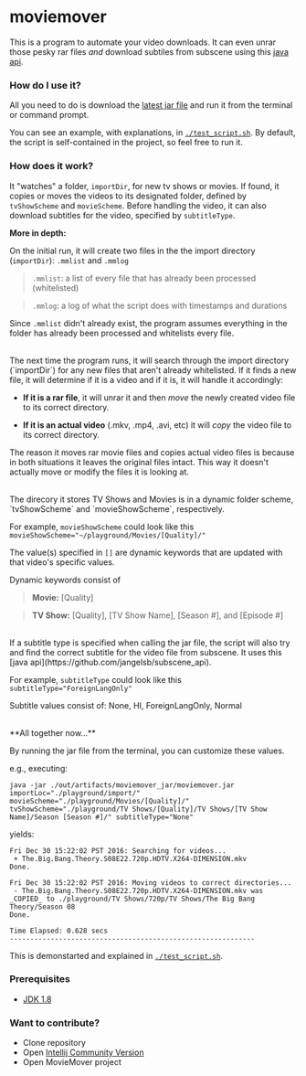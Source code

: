 # moviemover #
This is a program to automate your video downloads. It can even unrar those pesky rar files *and* download subtiles from subscene using this [java api](https://github.com/jangelsb/subscene_api).


### How do I use it? ###
All you need to do is download the [latest jar file](https://github.com/jangelsb/moviemover/tree/master/out/artifacts/moviemover_jar) and run it from the terminal or command prompt. 

You can see an example, with explanations, in [`./test_script.sh`](https://github.com/jangelsb/moviemover/blob/master/test_script.sh). By default, the script is self-contained in the project, so feel free to run it.

### How does it work? ###
It "watches" a folder, `importDir`, for new tv shows or movies. If found, it copies or moves the videos to its designated folder, defined by `tvShowScheme` and `movieScheme`. Before handling the video, it can also download subtitles for the video, specified by `subtitleType`.

**More in depth:**

On the initial run, it will create two files in the the import directory (`importDir`): `.mmlist` and `.mmlog`


> `.mmlist`: a list of every file that has already been processed (whitelisted)

>`.mmlog`: a log of what the script does with timestamps and durations

Since `.mmlist` didn't already exist, the program assumes everything in the folder has already been processed and whitelists every file.

<br>
The next time the program runs, it will search through the import directory (`importDir`) for any new files that aren't already whitelisted. If it finds a new file, it will determine if it is a video and if it is, it will handle it accordingly:

* **If it is a rar file**, it will unrar it and then *move* the newly created video file to its correct directory.

* **If it is an actual video** (.mkv, .mp4, .avi, etc) it will *copy* the video file to its correct directory. 

The reason it moves rar movie files and copies actual video files is because in both situations it leaves the original files intact. This way it doesn't actually move or modify the files it is looking at. 

<br>
The direcory it stores TV Shows and Movies is in a dynamic folder scheme, `tvShowScheme` and `movieShowScheme`, respectively. 

For example, `movieShowScheme` could look like this `movieShowScheme="~/playground/Movies/[Quality]/"`

The value(s) specified in `[]` are dynamic keywords that are updated with that video's specific values. 

Dynamic keywords consist of
> **Movie:** [Quality]

>  **TV Show:** [Quality], [TV Show Name], [Season #], and [Episode #]

<br>
If a subtitle type is specified when calling the jar file, the script will also try and find the correct subtitle for the video file from subscene. It uses this [java api](https://github.com/jangelsb/subscene_api).

For example, `subtitleType` could look like this `subtitleType="ForeignLangOnly"`

Subtitle values consist of: None, HI, ForeignLangOnly, Normal

<br>
**All together now...**

By running the jar file from the terminal, you can customize these values. 

e.g., executing:
```
java -jar ./out/artifacts/moviemover_jar/moviemover.jar importLoc="./playground/import/" movieScheme="./playground/Movies/[Quality]/" tvShowScheme="./playground/TV Shows/[Quality]/TV Shows/[TV Show Name]/Season [Season #]/" subtitleType="None"
```
yields:
```
Fri Dec 30 15:22:02 PST 2016: Searching for videos...
 + The.Big.Bang.Theory.S08E22.720p.HDTV.X264-DIMENSION.mkv
Done.

Fri Dec 30 15:22:02 PST 2016: Moving videos to correct directories...
 - The.Big.Bang.Theory.S08E22.720p.HDTV.X264-DIMENSION.mkv was _COPIED_ to ./playground/TV Shows/720p/TV Shows/The Big Bang Theory/Season 08
Done.

Time Elapsed: 0.628 secs
------------------------------------------------------------
```

This is demonstarted and explained in [`./test_script.sh`](https://github.com/jangelsb/moviemover/blob/master/test_script.sh). 

### Prerequisites ###
* [JDK 1.8](http://www.oracle.com/technetwork/java/javase/downloads/jdk8-downloads-2133151.html)

### Want to contribute?  ###

* Clone repository
* Open [Intellij Community Version](https://www.jetbrains.com/idea/download/)
* Open MovieMover project
